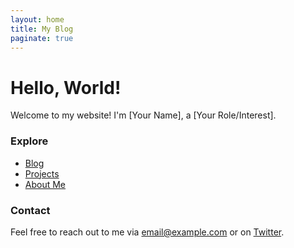 ```yaml
---
layout: home
title: My Blog
paginate: true
---
```


# Hello, World!

Welcome to my website! I'm [Your Name], a [Your Role/Interest].

### Explore
- [Blog](./blog)
- [Projects](./projects)
- [About Me](./about)

### Contact
Feel free to reach out to me via [email@example.com](mailto:email@example.com) or on [Twitter](https://twitter.com/yourhandle).
